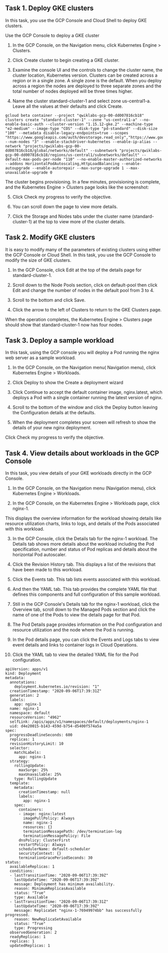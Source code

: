 ## Task 1. Deploy GKE clusters

In this task, you use the GCP Console and Cloud Shell to deploy GKE clusters.

Use the GCP Console to deploy a GKE cluster

1. In the GCP Console, on the Navigation menu, click Kubernetes Engine > Clusters.

2. Click Create cluster to begin creating a GKE cluster.

3. Examine the console UI and the controls to change the cluster name, the cluster location, Kubernetes version.
   Clusters can be created across a region or in a single zone. A single zone is the default. When you deploy across a region the nodes are deployed to three separate zones and the total number of nodes deployed will be three times higher.

4. Name the cluster standard-cluster-1 and select zone us-central1-a. Leave all the values at their defaults and click Create.

```
gcloud beta container --project "qwiklabs-gcp-00-dd007816cb18" clusters create "standard-cluster-1" --zone "us-central1-a" --no-enable-basic-auth --cluster-version "1.15.12-gke.2" --machine-type "e2-medium" --image-type "COS" --disk-type "pd-standard" --disk-size "100" --metadata disable-legacy-endpoints=true --scopes "https://www.googleapis.com/auth/devstorage.read_only","https://www.googleapis.com/auth/logging.write","https://www.googleapis.com/auth/monitoring","https://www.googleapis.com/auth/servicecontrol","https://www.googleapis.com/auth/service.management.readonly","https://www.googleapis.com/auth/trace.append" --num-nodes "3" --enable-stackdriver-kubernetes --enable-ip-alias --network "projects/qwiklabs-gcp-00-dd007816cb18/global/networks/default" --subnetwork "projects/qwiklabs-gcp-00-dd007816cb18/regions/us-central1/subnetworks/default" --default-max-pods-per-node "110" --no-enable-master-authorized-networks --addons HorizontalPodAutoscaling,HttpLoadBalancing --enable-autoupgrade --enable-autorepair --max-surge-upgrade 1 --max-unavailable-upgrade 0
```

The cluster begins provisioning. In a few minutes, provisioning is complete, and the Kubernetes Engine > Clusters page looks like the screenshot:

5. Click Check my progress to verify the objective.

6. You can scroll down the page to view more details.

7. Click the Storage and Nodes tabs under the cluster name (standard-cluster-1) at the top to view more of the cluster details.

## Task 2. Modify GKE clusters

It is easy to modify many of the parameters of existing clusters using either the GCP Console or Cloud Shell. In this task, you use the GCP Console to modify the size of GKE clusters.

1. In the GCP Console, click Edit at the top of the details page for standard-cluster-1.

2. Scroll down to the Node Pools section, click on default-pool then click Edit and change the number of nodes in the default pool from 3 to 4.

3. Scroll to the bottom and click Save.

4. Click the arrow to the left of Clusters to return to the GKE Clusters page.

When the operation completes, the Kubernetes Engine > Clusters page should show that standard-cluster-1 now has four nodes.

## Task 3. Deploy a sample workload

In this task, using the GCP console you will deploy a Pod running the nginx web server as a sample workload.

1. In the GCP Console, on the Navigation menu( Navigation menu), click Kubernetes Engine > Workloads.

2. Click Deploy to show the Create a deployment wizard

3. Click Continue to accept the default container image, nginx.latest, which deploys a Pod with a single container running the latest version of nginx.

4. Scroll to the bottom of the window and click the Deploy button leaving the Configuration details at the defaults.

5. When the deployment completes your screen will refresh to show the details of your new nginx deployment.

Click Check my progress to verify the objective.

## Task 4. View details about workloads in the GCP Console

In this task, you view details of your GKE workloads directly in the GCP Console.

1. In the GCP Console, on the Navigation menu (Navigation menu), click Kubernetes Engine > Workloads.

2. In the GCP Console, on the Kubernetes Engine > Workloads page, click nginx-1.

This displays the overview information for the workload showing details like resource utilization charts, links to logs, and details of the Pods associated with this workload.

3. In the GCP Console, click the Details tab for the nginx-1 workload. The Details tab shows more details about the workload including the Pod specification, number and status of Pod replicas and details about the horizontal Pod autoscaler.

4. Click the Revision History tab. This displays a list of the revisions that have been made to this workload.

5. Click the Events tab. This tab lists events associated with this workload.

6. And then the YAML tab. This tab provides the complete YAML file that defines this components and full configuration of this sample workload.

7. Still in the GCP Console's Details tab for the nginx-1 workload, click the Overview tab, scroll down to the Managed Pods section and click the name of one of the Pods to view the details page for that Pod.

8. The Pod Details page provides information on the Pod configuration and resource utilization and the node where the Pod is running.

9. In the Pod details page, you can click the Events and Logs tabs to view event details and links to container logs in Cloud Operations.

10. Click the YAML tab to view the detailed YAML file for the Pod configuration.

```
apiVersion: apps/v1
kind: Deployment
metadata:
  annotations:
    deployment.kubernetes.io/revision: "1"
  creationTimestamp: "2020-09-06T17:39:31Z"
  generation: 2
  labels:
    app: nginx-1
  name: nginx-1
  namespace: default
  resourceVersion: "4962"
  selfLink: /apis/apps/v1/namespaces/default/deployments/nginx-1
  uid: d4e20015-b143-459d-b754-d5400f574a5a
spec:
  progressDeadlineSeconds: 600
  replicas: 1
  revisionHistoryLimit: 10
  selector:
    matchLabels:
      app: nginx-1
  strategy:
    rollingUpdate:
      maxSurge: 25%
      maxUnavailable: 25%
    type: RollingUpdate
  template:
    metadata:
      creationTimestamp: null
      labels:
        app: nginx-1
    spec:
      containers:
      - image: nginx:latest
        imagePullPolicy: Always
        name: nginx-1
        resources: {}
        terminationMessagePath: /dev/termination-log
        terminationMessagePolicy: File
      dnsPolicy: ClusterFirst
      restartPolicy: Always
      schedulerName: default-scheduler
      securityContext: {}
      terminationGracePeriodSeconds: 30
status:
  availableReplicas: 1
  conditions:
  - lastTransitionTime: "2020-09-06T17:39:39Z"
    lastUpdateTime: "2020-09-06T17:39:39Z"
    message: Deployment has minimum availability.
    reason: MinimumReplicasAvailable
    status: "True"
    type: Available
  - lastTransitionTime: "2020-09-06T17:39:31Z"
    lastUpdateTime: "2020-09-06T17:39:39Z"
    message: ReplicaSet "nginx-1-76949974bb" has successfully progressed.
    reason: NewReplicaSetAvailable
    status: "True"
    type: Progressing
  observedGeneration: 2
  readyReplicas: 1
  replicas: 1
  updatedReplicas: 1

```
